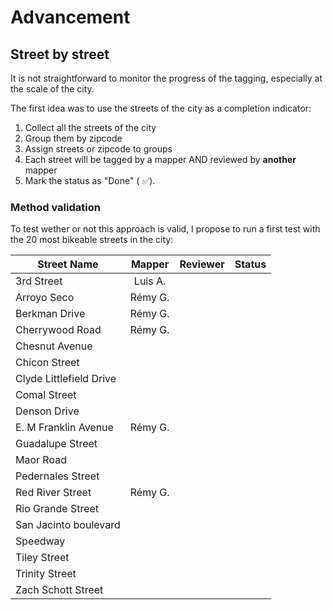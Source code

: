 # Advancement

## Street by street

It is not straightforward to monitor the progress of the tagging, especially at the scale of the city.

The first idea was to use the streets of the city as a completion indicator:

1. Collect all the streets of the city
2. Group them by zipcode
3. Assign streets or zipcode to groups
4. Each street will be tagged by a mapper AND reviewed by **another** mapper
5. Mark the status as "Done" ( ✅).

### Method validation

To test wether or not this approach is valid, I propose to run a first test with the 20 most bikeable streets in the city:

| Street Name             | Mapper  | Reviewer | Status|
|-------------------------|:-------:|:--------:|:-----:|
| 3rd Street              | Luis A. |          |       |
| Arroyo Seco             | Rémy G. |          |       |
| Berkman Drive           | Rémy G. |          |       |
| Cherrywood Road         | Rémy G. |          |       |
| Chesnut Avenue          |         |          |       |
| Chicon Street           |         |          |       |
| Clyde Littlefield Drive |         |          |       |
| Comal Street            |         |          |       |
| Denson Drive            |         |          |       |
| E. M Franklin Avenue    | Rémy G. |          |       |
| Guadalupe Street        |         |          |       |
| Maor Road               |         |          |       |
| Pedernales Street       |         |          |       |
| Red River Street        | Rémy G. |          |       |
| Rio Grande Street       |         |          |       |
| San Jacinto boulevard   |         |          |       |
| Speedway                |         |          |       |
| Tiley Street            |         |          |       |
| Trinity Street          |         |          |       |
| Zach Schott Street      |         |          |       |
